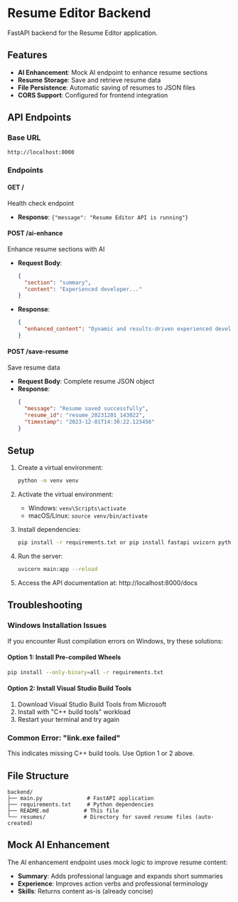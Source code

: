 # Resume Editor Backend

FastAPI backend for the Resume Editor application.

## Features

- **AI Enhancement**: Mock AI endpoint to enhance resume sections
- **Resume Storage**: Save and retrieve resume data
- **File Persistence**: Automatic saving of resumes to JSON files
- **CORS Support**: Configured for frontend integration

## API Endpoints

### Base URL
```
http://localhost:8000
```

### Endpoints

#### GET /
Health check endpoint
- **Response**: `{"message": "Resume Editor API is running"}`

#### POST /ai-enhance
Enhance resume sections with AI
- **Request Body**:
  ```json
  {
    "section": "summary",
    "content": "Experienced developer..."
  }
  ```
- **Response**:
  ```json
  {
    "enhanced_content": "Dynamic and results-driven experienced developer..."
  }
  ```

#### POST /save-resume
Save resume data
- **Request Body**: Complete resume JSON object
- **Response**:
  ```json
  {
    "message": "Resume saved successfully",
    "resume_id": "resume_20231201_143022",
    "timestamp": "2023-12-01T14:30:22.123456"
  }
  ```

## Setup

1. Create a virtual environment:
   ```bash
   python -m venv venv
   ```

2. Activate the virtual environment:
   - Windows: `venv\Scripts\activate`
   - macOS/Linux: `source venv/bin/activate`

3. Install dependencies:
   ```bash
   pip install -r requirements.txt or pip install fastapi uvicorn python-multipart python-dotenv
   ```

4. Run the server:
   ```bash
   uvicorn main:app --reload
   ```

5. Access the API documentation at: http://localhost:8000/docs

## Troubleshooting

### Windows Installation Issues

If you encounter Rust compilation errors on Windows, try these solutions:


#### Option 1: Install Pre-compiled Wheels
```bash
pip install --only-binary=all -r requirements.txt
```

#### Option 2: Install Visual Studio Build Tools
1. Download Visual Studio Build Tools from Microsoft
2. Install with "C++ build tools" workload
3. Restart your terminal and try again


### Common Error: "link.exe failed"
This indicates missing C++ build tools. Use Option 1 or 2 above.

## File Structure

```
backend/
├── main.py              # FastAPI application
├── requirements.txt     # Python dependencies
├── README.md           # This file
└── resumes/            # Directory for saved resume files (auto-created)
```

## Mock AI Enhancement

The AI enhancement endpoint uses mock logic to improve resume content:

- **Summary**: Adds professional language and expands short summaries
- **Experience**: Improves action verbs and professional terminology
- **Skills**: Returns content as-is (already concise)
